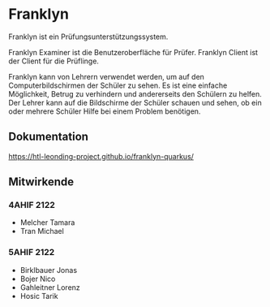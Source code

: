 # Franklyn

Franklyn ist ein Prüfungsunterstützungssystem.

Franklyn Examiner ist die Benutzeroberfläche für Prüfer. Franklyn Client ist der Client für die Prüflinge.

Franklyn kann von Lehrern verwendet werden, um auf den Computerbildschirmen der Schüler zu sehen.
Es ist eine einfache Möglichkeit, Betrug zu verhindern und andererseits den Schülern zu helfen.
Der Lehrer kann auf die Bildschirme der Schüler schauen und sehen, ob ein oder mehrere Schüler Hilfe bei einem Problem benötigen.


## Dokumentation
https://htl-leonding-project.github.io/franklyn-quarkus/

## Mitwirkende

### 4AHIF 2122

* Melcher Tamara
* Tran Michael

### 5AHIF 2122
* Birklbauer Jonas
* Bojer Nico
* Gahleitner Lorenz
* Hosic Tarik
